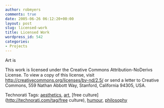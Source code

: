```yaml
---
author: robmyers
comments: true
date: 2005-06-26 06:12:20+00:00
layout: post
slug: licensed-work
title: Licensed Work
wordpress_id: 542
categories:
- Projects
---
```


  
Art is  


  
  


  
  


  
This work is licensed under the Creative Commons Attribution-NoDerivs License. To view a copy of this license, visit http://creativecommons.org/licenses/by-nd/2.5/ or send a letter to Creative Commons, 559 Nathan Abbott Way, Stanford, California 94305, USA.  


  


Technorati Tags: [aesthetics](http://technorati.com/tag/aesthetics), [art](http://technorati.com/tag/art), [free culture](http://technorati.com/tag/free culture), [humour](http://technorati.com/tag/humour), [philosophy](http://technorati.com/tag/philosophy)

  


